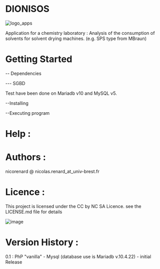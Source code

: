 # DIONISOS

![logo_apps](https://user-images.githubusercontent.com/39690470/150090668-3f23d222-e42d-4879-8267-885edb42645d.png)

Application for a chemistry laboratory : Analysis of the consumption of solvents for solvent drying machines. (e.g. SPS type from MBraun)

# Getting Started

-- Dependencies

--- SGBD  

Test have been done on Mariadb v10 and MySQL v5.

--Installing

--Executing program

# Help : 

# Authors : 
 nicorenard @ nicolas.renard_at_univ-brest.fr

# Licence : 
This project is licensed under the CC by NC SA Licence. see the LICENSE.md file for details

![image](https://user-images.githubusercontent.com/39690470/150088732-f6241230-d3ee-46a0-94db-8b776b63e398.png)


# Version History :
0.1 : PhP "vanilla" - Mysql (database use is Mariadb v.10.4.22) - initial Release
